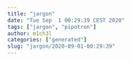```yaml
---
title: "jargon"
date: "Tue Sep  1 00:29:39 CEST 2020"
tags: ["jargon", "pipotron"]
author: m1ch3l
categories: ["generated"]
slug: "jargon/2020-09-01-00:29:39"
---
```



